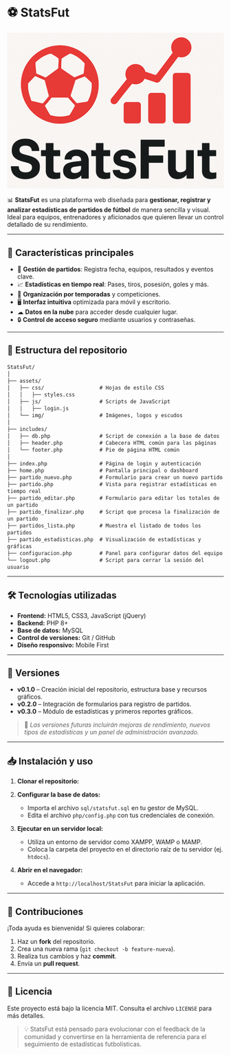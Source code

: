 # ⚽ StatsFut

![StatsFut Logo](https://github.com/djSaBaS/statsfut/blob/main/assets/img/logo.png)

📊 **StatsFut** es una plataforma web diseñada para **gestionar, registrar y analizar estadísticas de partidos de fútbol** de manera sencilla y visual. Ideal para equipos, entrenadores y aficionados que quieren llevar un control detallado de su rendimiento.

---

## 🚀 Características principales

-   📅 **Gestión de partidos**: Registra fecha, equipos, resultados y eventos clave.
-   📈 **Estadísticas en tiempo real**: Pases, tiros, posesión, goles y más.
-   📂 **Organización por temporadas** y competiciones.
-   🖥 **Interfaz intuitiva** optimizada para móvil y escritorio.
-   ☁ **Datos en la nube** para acceder desde cualquier lugar.
-   🔒 **Control de acceso seguro** mediante usuarios y contraseñas.

---

## 📂 Estructura del repositorio

```
StatsFut/
│
├── assets/
│   ├── css/                  # Hojas de estilo CSS
│   │   ├── styles.css 
│   ├── js/                   # Scripts de JavaScript
│   │   ├── login.js 
│   └── img/                  # Imágenes, logos y escudos
│
├── includes/
│   ├── db.php                # Script de conexión a la base de datos
│   ├── header.php            # Cabecera HTML común para las páginas
│   └── footer.php            # Pie de página HTML común
│
├── index.php                 # Página de login y autenticación
├── home.php                  # Pantalla principal o dashboard
├── partido_nuevo.php         # Formulario para crear un nuevo partido
├── partido.php               # Vista para registrar estadísticas en tiempo real
├── partido_editar.php        # Formulario para editar los totales de un partido
├── partido_finalizar.php     # Script que procesa la finalización de un partido
├── partidos_lista.php        # Muestra el listado de todos los partidos
├── partido_estadisticas.php  # Visualización de estadísticas y gráficas
├── configuracion.php         # Panel para configurar datos del equipo
└── logout.php                # Script para cerrar la sesión del usuario
```

---

## 🛠️ Tecnologías utilizadas

-   **Frontend:** HTML5, CSS3, JavaScript (jQuery)
-   **Backend:** PHP 8+
-   **Base de datos:** MySQL
-   **Control de versiones:** Git / GitHub
-   **Diseño responsivo:** Mobile First

---

## 📌 Versiones

-   **v0.1.0** – Creación inicial del repositorio, estructura base y recursos gráficos.
-   **v0.2.0** – Integración de formularios para registro de partidos.
-   **v0.3.0** – Módulo de estadísticas y primeros reportes gráficos.

> 🔄 *Las versiones futuras incluirán mejoras de rendimiento, nuevos tipos de estadísticas y un panel de administración avanzado.*

---

## 📥 Instalación y uso

1.  **Clonar el repositorio:**

2.  **Configurar la base de datos:**
    -   Importa el archivo `sql/statsfut.sql` en tu gestor de MySQL.
    -   Edita el archivo `php/config.php` con tus credenciales de conexión.

3.  **Ejecutar en un servidor local:**
    -   Utiliza un entorno de servidor como XAMPP, WAMP o MAMP.
    -   Coloca la carpeta del proyecto en el directorio raíz de tu servidor (ej. `htdocs`).

4.  **Abrir en el navegador:**
    -   Accede a `http://localhost/StatsFut` para iniciar la aplicación.

---

## 🤝 Contribuciones

¡Toda ayuda es bienvenida! Si quieres colaborar:

1.  Haz un **fork** del repositorio.
2.  Crea una nueva rama (`git checkout -b feature-nueva`).
3.  Realiza tus cambios y haz **commit**.
4.  Envía un **pull request**.

---

## 📜 Licencia

Este proyecto está bajo la licencia MIT. Consulta el archivo `LICENSE` para más detalles.

> 💡 StatsFut está pensado para evolucionar con el feedback de la comunidad y convertirse en la herramienta de referencia para el seguimiento de estadísticas futbolísticas.
